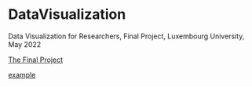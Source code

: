 # DataVisualization
Data Visualization for Researchers, Final Project, Luxembourg University, May 2022

[The Final Project](https://shrnkm.github.io/DataVisualization/)

<a href="http://example.com/" target="_blank">example</a>
